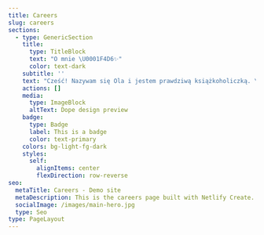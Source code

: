 ```yaml
---
title: Careers
slug: careers
sections:
  - type: GenericSection
    title:
      type: TitleBlock
      text: "O mnie \U0001F4D6✨"
      color: text-dark
    subtitle: ''
    text: "Cześć! Nazywam się Ola i jestem prawdziwą książkoholiczką. \U0001F4DA Książki towarzyszą mi od najmłodszych lat i stały się nieodłączną częścią mojego życia. Czytam praktycznie wszędzie – w domu, w podróży, w autobusie, przy filiżance gorącej herbaty i pod ciepłym kocem w zimowe wieczory. Nic nie sprawia mi większej radości niż zatopienie się w fascynującej historii, która pozwala mi oderwać się od codzienności i przenieść do innego świata.\n\nUwielbiam różne gatunki literackie – od wciągających powieści fantasy, które zabierają mnie w magiczne krainy, po wzruszające romanse i pełne napięcia thrillery. Szczególne miejsce w moim sercu zajmują książki z wyrazistymi bohaterami i nietuzinkowymi historiami, które potrafią wywołać uśmiech, łzy i dreszcze emocji. Mam słabość do pięknych wydań – uwielbiam zaglądać do księgarni i przeglądać książki z cudownymi okładkami oraz starannie wydane kolekcjonerskie edycje.\n\nPoza czytaniem lubię również pisać – dlatego stworzyłam tego bloga! Chcę dzielić się swoimi literackimi odkryciami, recenzjami, przemyśleniami oraz inspiracjami książkowymi. Uwielbiam rozmawiać o książkach i wymieniać się opiniami, dlatego mam nadzieję, że znajdziesz tutaj coś dla siebie i razem będziemy celebrować radość płynącą z czytania!\n\nGdy akurat nie mam książki w ręku, można mnie spotkać na spacerach, przy kubku ulubionej kawy albo buszującą wśród regałów księgarni i bibliotek. Jestem typem osoby, która nie wyobraża sobie dnia bez choćby kilku przeczytanych stron.\n\n\U0001F4D6 Jeśli jesteś miłośnikiem książek, to świetnie trafiłeś! Zapraszam Cię do wspólnej podróży przez literackie światy i mam nadzieję, że razem odkryjemy mnóstwo wspaniałych historii. \U0001F60A\U0001F49B\n\n\n\n"
    actions: []
    media:
      type: ImageBlock
      altText: Dope design preview
    badge:
      type: Badge
      label: This is a badge
      color: text-primary
    colors: bg-light-fg-dark
    styles:
      self:
        alignItems: center
        flexDirection: row-reverse
seo:
  metaTitle: Careers - Demo site
  metaDescription: This is the careers page built with Netlify Create.
  socialImage: /images/main-hero.jpg
  type: Seo
type: PageLayout
---
```

